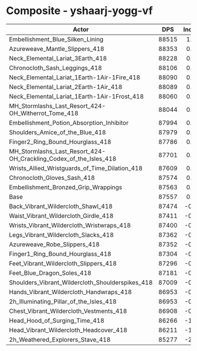 # Composite - yshaarj-yogg-vf
| Actor | DPS | Increase |
|---|:---:|:---:|
|Embellishment_Blue_Silken_Lining|88515|1.09%|
|Azureweave_Mantle_Slippers_418|88353|0.91%|
|Neck_Elemental_Lariat_3Earth_418|88228|0.77%|
|Chronocloth_Sash_Leggings_418|88106|0.63%|
|Neck_Elemental_Lariat_1Earth-1Air-1Fire_418|88090|0.61%|
|Neck_Elemental_Lariat_2Earth-1Air_418|88089|0.61%|
|Neck_Elemental_Lariat_1Earth-1Air-1Frost_418|88060|0.57%|
|MH_Stormlashs_Last_Resort_424-OH_Witherrot_Tome_418|88044|0.56%|
|Embellishment_Potion_Absorption_Inhibitor|87994|0.50%|
|Shoulders_Amice_of_the_Blue_418|87979|0.48%|
|Finger2_Ring_Bound_Hourglass_418|87786|0.26%|
|MH_Stormlashs_Last_Resort_424-OH_Crackling_Codex_of_the_Isles_418|87701|0.16%|
|Wrists_Allied_Wristguards_of_Time_Dilation_418|87609|0.06%|
|Chronocloth_Gloves_Sash_418|87574|0.02%|
|Embellishment_Bronzed_Grip_Wrappings|87563|0.01%|
|Base|87557|0.00%|
|Back_Vibrant_Wildercloth_Shawl_418|87474|-0.09%|
|Waist_Vibrant_Wildercloth_Girdle_418|87411|-0.17%|
|Wrists_Vibrant_Wildercloth_Wristwraps_418|87400|-0.18%|
|Legs_Vibrant_Wildercloth_Slacks_418|87362|-0.22%|
|Azureweave_Robe_Slippers_418|87352|-0.24%|
|Finger1_Ring_Bound_Hourglass_418|87304|-0.29%|
|Feet_Vibrant_Wildercloth_Slippers_418|87296|-0.30%|
|Feet_Blue_Dragon_Soles_418|87181|-0.43%|
|Shoulders_Vibrant_Wildercloth_Shoulderspikes_418|87009|-0.63%|
|Hands_Vibrant_Wildercloth_Handwraps_418|86953|-0.69%|
|2h_Illuminating_Pillar_of_the_Isles_418|86953|-0.69%|
|Chest_Vibrant_Wildercloth_Vestments_418|86908|-0.74%|
|Head_Hood_of_Surging_Time_418|86266|-1.47%|
|Head_Vibrant_Wildercloth_Headcover_418|86211|-1.54%|
|2h_Weathered_Explorers_Stave_418|85277|-2.60%|
